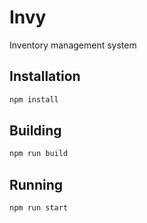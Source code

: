# Invy

Inventory management system

## Installation

```bash
npm install
```

## Building

```bash
npm run build
```

## Running

```bash
npm run start
```
